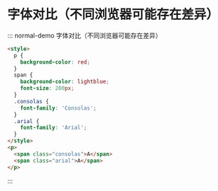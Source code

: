 # 字体对比（不同浏览器可能存在差异）

<!-- #region demo -->

::: normal-demo 字体对比（不同浏览器可能存在差异）

```html
<style>
  p {
    background-color: red;
  }
  span {
    background-color: lightblue;
    font-size: 200px;
  }
  .consolas {
    font-family: 'Consolas';
  }
  .arial {
    font-family: 'Arial';
  }
</style>
<p>
  <span class="consolas">A</span>
  <span class="arial">A</span>
</p>
```

:::

<!-- #endregion demo -->
